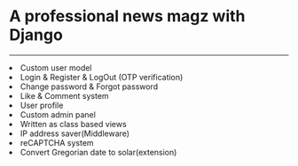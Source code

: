 # A professional news magz with Django
<hr>
<li>Custom user model</li>
<li>Login & Register & LogOut (OTP verification)</li>
<li>Change password & Forgot password</li>
<li>Like & Comment system</li>
<li>User profile</li>
<li>Custom admin panel</li>
<li>Written as class based views</li>
<li>IP address saver(Middleware)</li>
<li>reCAPTCHA system</li>
<li>Convert Gregorian date to solar(extension)</li>
